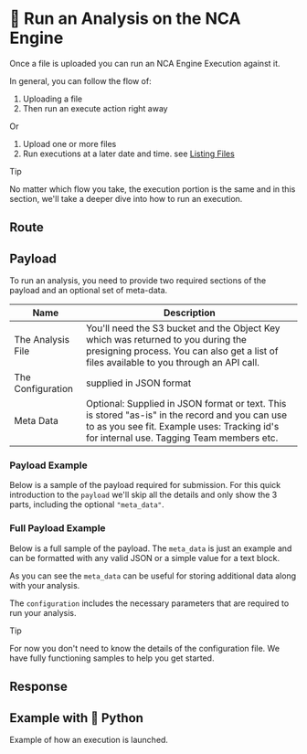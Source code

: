<script setup>
import DisplayRoutes from '/docs/components/DisplayRoutes.vue'
import CodeBlock from '/docs/components/CodeBlock.vue'
</script>

# 🚀 Run an Analysis on the NCA Engine

Once a file is uploaded you can run an NCA Engine Execution against it.  

In general, you can follow the flow of:
1. Uploading a file 
2. Then run an execute action right away

Or 
1. Upload one or more files
2. Run executions at a later date and time. see [Listing Files](../users/list-files.md)

> [!TIP]
> No matter which flow you take,  the execution portion is the same and in this section, we'll take a deeper dive into how to run an execution.

## Route
<DisplayRoutes :route-id="['run_execution']" :columns-to-show="['path', 'method_type']" />

## Payload
To run an analysis, you need to provide two required sections of the payload and an optional set of meta-data.

|Name|Description|
|--|--|
|The Analysis File|You'll need the S3 bucket and the Object Key which was returned to you during the presigning process.  You can also get a list of files available to you through an API call.|
|The Configuration|supplied in JSON format|
|Meta Data|Optional: Supplied in JSON format or text.  This is stored "as-is" in the record and you can use to as you see fit.  Example uses: Tracking id's for internal use.  Tagging Team members etc.|


### Payload Example

Below is a sample of the payload required for submission.  For this quick introduction to the `payload` we'll skip all the details and only show the 3 parts, including the optional `"meta_data"`.
<CodeBlock 
    src="https://raw.githubusercontent.com/AplosAnalytics/docs.aplosanalytics.com/main/docs/samples/payloads/payload_sample.json"    
    link="https://github.com/AplosAnalytics/docs.aplosanalytics.com/blob/main/docs/samples/payloads/payload_sample.json"
    lang="json"    
    :displayLines="[{start:1, end: 5}, 6, 21, 22, 71, 72, 73 ]"    
    >
</CodeBlock>


### Full Payload Example

Below is a full sample of the payload.  The `meta_data` is just an example and can be formatted with any valid JSON or a simple value for a text block. 

As you can see the `meta_data` can be useful for storing additional data along with your analysis.

The `configuration` includes the necessary parameters that are required to run your analysis.

> [!TIP]
> For now you don't need to know the details of the configuration file.  We have fully functioning samples to help you get started.



<CodeBlock 
    src="https://raw.githubusercontent.com/AplosAnalytics/docs.aplosanalytics.com/main/docs/samples/payloads/payload_sample.json"    
    link="https://github.com/AplosAnalytics/docs.aplosanalytics.com/blob/main/docs/samples/payloads/payload_sample.json"
    lang="json"
    :highlightLines=[2,6,22]
    >
</CodeBlock>


## Response

## Example with 🐍 Python

Example of how an execution is launched.

<CodeBlock 
    src="https://raw.githubusercontent.com/AplosAnalytics/docs.aplosanalytics.com/main/docs/samples/python/aplos_nca/main.py"    
    link="https://github.com/AplosAnalytics/docs.aplosanalytics.com/blob/main/docs/samples/python/aplos_nca/main.py"
    lang="python"    
    :displayLines="[{start: 92, end: 143}]"
    >
</CodeBlock>

